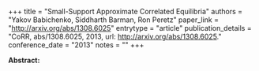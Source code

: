 +++
title = "Small-Support Approximate Correlated Equilibria"
authors = "Yakov Babichenko, Siddharth Barman, Ron Peretz"
paper_link = "http://arxiv.org/abs/1308.6025"
entrytype = "article"
publication_details = "CoRR, abs/1308.6025, 2013, url: <a href='http://arxiv.org/abs/1308.6025' target='_blank'>http://arxiv.org/abs/1308.6025</a>."
conference_date = "2013"
notes = ""
+++

<b>Abstract:</b>
